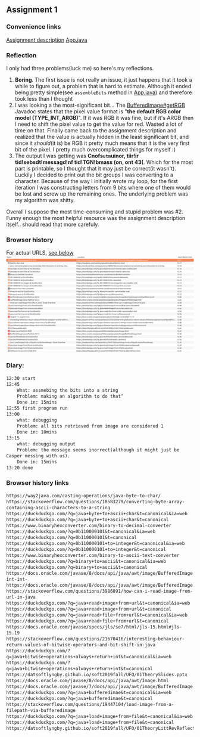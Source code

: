 
## Assignment 1

### Convenience links

[Assignment description](https://datsoftlyngby.github.io/soft2019fall/UFO/01TheoryLittRevReflect.html#exercise)
[App.java](src/main/java/cphb/ufo/App.java)


### Reflection

I only had three problems(luck me) so here's my reflections.

1. **Boring**. The first issue is not really an issue, it just happens that it took a while to figure out, a problem that is hard to estimate. Although it ended being pretty simple(see `assembleBits` method in [App.java](src/main/java/cphb/ufo/App.java)) and therefore took less than I thought
2. I was looking a the most-significant bit... The [BufferedImage#getRGB](https://docs.oracle.com/javase/8/docs/api/java/awt/image/BufferedImage.html#getRGB-int-int-) Javadoc states that the pixel value format is "**the default RGB color model (TYPE_INT_ARGB)**". If it was RGB it was fine, but if it's ARGB then I need to shift the pixel value to get the value for red. Wasted a lot of time on that. Finally came back to the assignment description and realized that the value is actually hidden in the least significant bit, and since it _should_(it is) be RGB it pretty much means that it is the very first bit of the pixel. I pretty much overcomplicated things for myself :)
3. The output I was getting was **Cnofs`utm`uinor, tiir!ir tid!sebsdt!messagd!nf tid!TGN!bmass  (on, ont 43(**. Which for the most part is printable, so I thought that it may just be correct(it wasn't). Luckily I decided to print out the bit groups I was converting to a character. Because of the way I initially wrote my loop, for the first iteration I was constructing letters from 9 bits where one of them would be lost and screw up the remaining ones. The underlying problem was my algorithm was shitty.

Overall I suppose the most time-consuming and stupid problem was #2. Funny enough the most helpful resource was the assignment description itself.. should read that more carefuly.

### Browser history

For actual URLS, [see below](#browser-history-links)
![browser history](imgs/browser_history.png)

### Diary:

```
12:30 start
12:45 
    What: assmebing the bits into a string
    Problem: making an algorithm to do that^
    Done in: 15mins
12:55 first program run
13:00
    what: debugging
    Problem: all bits retrieved from image are considered 1
    Done in: 10mins
13:15
    what: debugging output
    Problem: the message seems inorrect(although it might just be Casper messing with us).
    Done in: 15mins
13:20 done
```


### Browser history links
```
https://way2java.com/casting-operations/java-byte-to-char/
https://stackoverflow.com/questions/18583279/converting-byte-array-containing-ascii-characters-to-a-string
https://duckduckgo.com/?q=java+byte+to+ascii+char&t=canonical&ia=web
https://duckduckgo.com/?q=java+byte+to+ascii+char&t=canonical
https://www.binaryhexconverter.com/binary-to-decimal-converter
https://duckduckgo.com/?q=0b110000101&t=canonical&ia=web
https://duckduckgo.com/?q=0b110000101&t=canonical
https://duckduckgo.com/?q=0b110000101+to+integer&t=canonical&ia=web
https://duckduckgo.com/?q=0b110000101+to+integer&t=canonical
https://www.binaryhexconverter.com/binary-to-ascii-text-converter
https://duckduckgo.com/?q=binary+to+ascii&t=canonical&ia=web
https://duckduckgo.com/?q=binary+to+ascii&t=canonical
https://docs.oracle.com/javase/8/docs/api/java/awt/image/BufferedImage.html#getRGB-int-int-
https://docs.oracle.com/javase/8/docs/api/java/awt/image/BufferedImage.html
https://stackoverflow.com/questions/3986891/how-can-i-read-image-from-url-in-java
https://duckduckgo.com/?q=java+read+image+from+url&t=canonical&ia=web
https://duckduckgo.com/?q=java+read+image+from+url&t=canonical
https://duckduckgo.com/?q=java+read+file+from+url&t=canonical&ia=web
https://duckduckgo.com/?q=java+read+file+from+url&t=canonical
https://docs.oracle.com/javase/specs/jls/se7/html/jls-15.html#jls-15.19
https://stackoverflow.com/questions/21670416/interesting-behaviour-return-values-of-bitwise-operators-and-bit-shift-in-java
https://duckduckgo.com/?q=java+bitwise+operations+always+return+int&t=canonical&ia=web
https://duckduckgo.com/?q=java+bitwise+operations+always+return+int&t=canonical
https://datsoftlyngby.github.io/soft2019fall/UFO/01TheorySlides.pptx
https://docs.oracle.com/javase/8/docs/api/java/awt/Image.html
https://docs.oracle.com/javase/7/docs/api/java/awt/image/BufferedImage.html
https://duckduckgo.com/?q=java+bufferedimae&t=canonical&ia=web
https://duckduckgo.com/?q=java+bufferedimae&t=canonical
https://stackoverflow.com/questions/19447104/load-image-from-a-filepath-via-bufferedimage
https://duckduckgo.com/?q=java+load+image+from+file&t=canonical&ia=web
https://duckduckgo.com/?q=java+load+image+from+file&t=canonical
https://datsoftlyngby.github.io/soft2019fall/UFO/01TheoryLittRevReflect.html
```